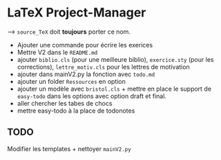 # LaTeX Project-Manager
--> `source_TeX` doit **toujours** porter ce nom.

- Ajouter une commande pour écrire les exerices
- Mettre V2 dans le `README.md`
- ajouter `biblio.cls` (pour une meilleure biblio), `exercice.sty` (pour les corrections), `lettre_motiv.cls` pour les lettres de motivation
- ajouter dans mainV2.py la fonction avec `todo.md`
- ajouter un folder `Ressources` en option
- ajouter un modèle avec `bristol.cls` + mettre en place le support de `easy-todo` dans les options avec option draft et final. 
- aller chercher les tabes de chocs
- mettre easy-todo à la place de todonotes

## TODO
Modifier les templates + nettoyer `mainV2.py`
